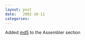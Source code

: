 ```yaml
---
layout: post
date:   2002-10-11
categories:
---
```

Added <a href="asm/md5">md5</a> to the Assembler section
